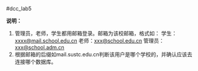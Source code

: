 #dcc_lab5

**说明：**
1. 管理员，老师，学生都用邮箱登录。邮箱为该校邮箱，格式如：
学生：xxxx@mail.school.edu.cn  老师：xxx@school.edu.cn  管理员：xxx@school.adm.cn
2. 根据邮箱的后缀如mail.sustc.edu.cn判断该用户是哪个学校的，并确认应该去连接哪个数据库。

